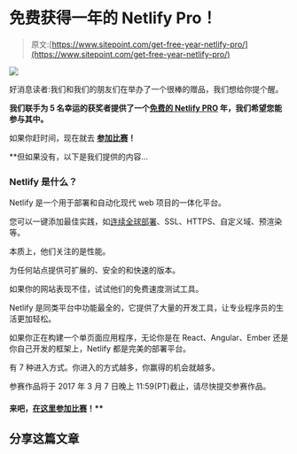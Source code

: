 # 免费获得一年的 Netlify Pro！

> 原文:[https://www.sitepoint.com/get-free-year-netlify-pro/](https://www.sitepoint.com/get-free-year-netlify-pro/)

![](../Images/117771340d6d779ee2261f0dda318136.png)

好消息读者:我们和我们的朋友们在举办了一个很棒的赠品，我们想给你提个醒。

**我们联手为 5 名幸运的获奖者提供了一个[免费的 Netlify PRO](https://gleam.io/FIeKO/5-netlify-pro-accounts-up-for-grabs) 年，我们希望您能参与其中。**

如果你赶时间，现在就去 **[参加比赛](https://gleam.io/FIeKO/5-netlify-pro-accounts-up-for-grabs)！**

 **但如果没有，以下是我们提供的内容…

### Netlify 是什么？

Netlify 是一个用于部署和自动化现代 web 项目的一体化平台。

您可以一键添加最佳实践，如[连续全球部署](https://www.youtube.com/watch?v=G7pCcE3vm5k)、SSL、HTTPS、自定义域、预渲染等。

本质上，他们关注的是性能。

为任何站点提供可扩展的、安全的和快速的版本。

如果你的网站表现不佳，试试他们的免费速度测试工具。

Netlify 是同类平台中功能最全的，它提供了大量的开发工具，让专业程序员的生活更加轻松。

如果你正在构建一个单页面应用程序，无论你是在 React、Angular、Ember 还是你自己开发的框架上，Netlify 都是完美的部署平台。

有 7 种进入方式。你进入的方式越多，你赢得的机会就越多。

参赛作品将于 2017 年 3 月 7 日晚上 11:59(PT)截止，请尽快提交参赛作品。

#### **来吧，[在这里参加比赛](https://gleam.io/FIeKO/5-netlify-pro-accounts-up-for-grabs)！**** 

## **分享这篇文章**
